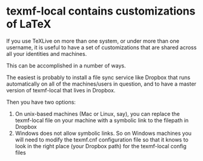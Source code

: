 # texmf-local contains customizations of LaTeX

If you use TeXLive on more than one system, or under more than one username,
it is useful to have a set of customizations that are shared across all your
identities and machines.

This can be accomplished in a number of ways.

The easiest is probably to install a file sync service like Dropbox that runs
automatically on all of the machines/users in question, and to have a master
version of texmf-local that lives in Dropbox.

Then you have two options:

1. On unix-based machines (Mac or Linux, say), you can replace the texmf-local
   file on your machine with a symbolic link to the filepath in Dropbox
1. Windows does not allow symbolic links. So on Windows machines you will need
   to modify the texmf.cnf configuration file so that it knows to look in the
   right place (your Dropbox path) for the texmf-local config files
